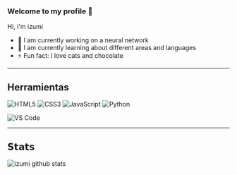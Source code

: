 ### Welcome to my profile 👋

Hi, i'm izumi
- 🔭 I am currently working on a neural network
- 🌱 I am currently learning about different areas and languages
- ⚡ Fun fact: I love cats and chocolate


---------------------------------------------------------------------------------------------------------------


## Herramientas

![HTML5](https://img.shields.io/badge/-HTML5-%23E44D27?style=flat-square&logo=html5&logoColor=ffffff)
![CSS3](https://img.shields.io/badge/-CSS3-%231572B6?style=flat-square&logo=css3)
![JavaScript](https://img.shields.io/badge/-JavaScript-%23F7DF1C?style=flat-square&logo=javascript&logoColor=000000&labelColor=%23F7DF1C&color=%23FFCE5A)
![Python](https://camo.githubusercontent.com/cc663b44f5f2d7e674990fd054d828aae0e30ec8df36768e5f5552978da1cfdf/68747470733a2f2f696d672e736869656c64732e696f2f62616467652f2d507974686f6e2d3333333333333f7374796c653d666c6174266c6f676f3d707974686f6e)

![VS Code](https://img.shields.io/badge/-VSCode-%23007ACC?style=flat-square&logo=visual-studio-code)

----------------------------------------------------------------------------------------------------------------

## 𝗦𝘁𝗮𝘁𝘀

![izumi github stats](https://github-readme-stats.vercel.app/api?username=shizumi-08&show_icons=true&theme=dracula)

